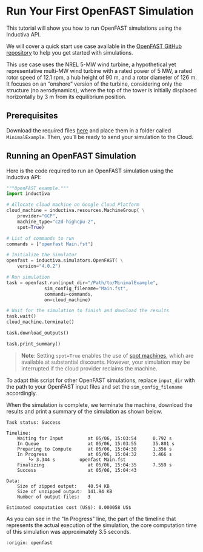 # Run Your First OpenFAST Simulation
This tutorial will show you how to run OpenFAST simulations using the Inductiva API. 

We will cover a quick start use case available in the [OpenFAST GitHub repository](https://github.com/openfast) to help you get started with simulations.

This use case uses the NREL 5-MW wind turbine, a hypothetical yet representative multi-MW wind turbine with a rated power of 5 MW, a rated rotor speed of 12.1 rpm, 
a hub height of 90 m, and a rotor diameter of 126 m. It focuses on an “onshore” version of the turbine, considering only the structure (no aerodynamics), where the top of the tower is initially displaced horizontally by 3 m from its equilibrium position.

## Prerequisites
Download the required files [here](https://github.com/OpenFAST/r-test/tree/main/glue-codes/openfast/MinimalExample) and place them in a folder called `MinimalExample`. Then, you’ll be ready to send your simulation to the Cloud.

## Running an OpenFAST Simulation
Here is the code required to run an OpenFAST simulation using the Inductiva API:

```python
"""OpenFAST example."""
import inductiva

# Allocate cloud machine on Google Cloud Platform
cloud_machine = inductiva.resources.MachineGroup( \
    provider="GCP",
    machine_type="c2d-highcpu-2",
	spot=True)

# List of commands to run
commands = ["openfast Main.fst"]

# Initialize the Simulator
openfast = inductiva.simulators.OpenFAST( \
    version="4.0.2")

# Run simulation
task = openfast.run(input_dir="/Path/to/MinimalExample",
              sim_config_filename="Main.fst",
              commands=commands,
              on=cloud_machine)

# Wait for the simulation to finish and download the results
task.wait()
cloud_machine.terminate()

task.download_outputs()

task.print_summary()
```

> **Note**: Setting `spot=True` enables the use of [spot machines](../how-it-works/machines/spot-machines.md), which are available at substantial discounts. 
> However, your simulation may be interrupted if the cloud provider reclaims the machine.

To adapt this script for other OpenFAST simulations, replace `input_dir` with the
path to your OpenFAST input files and set the `sim_config_filename` accordingly.

When the simulation is complete, we terminate the machine, download the results and print a summary 
of the simulation as shown below.

```
Task status: Success

Timeline:
	Waiting for Input         at 05/06, 15:03:54      0.792 s
	In Queue                  at 05/06, 15:03:55      35.801 s
	Preparing to Compute      at 05/06, 15:04:30      1.356 s
	In Progress               at 05/06, 15:04:32      3.466 s
		└> 3.344 s         openfast Main.fst
	Finalizing                at 05/06, 15:04:35      7.559 s
	Success                   at 05/06, 15:04:43      

Data:
	Size of zipped output:    40.54 KB
	Size of unzipped output:  141.94 KB
	Number of output files:   3

Estimated computation cost (US$): 0.000058 US$
```

As you can see in the "In Progress" line, the part of the timeline that represents the actual execution of the simulation, 
the core computation time of this simulation was approximately 3.5 seconds.

```{banner_small}
:origin: openfast
```
